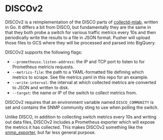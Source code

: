 # DISCOv2
DISCOv2 is a reimplementation of the DISCO parts of
[collectd-mlab](https://github.com/m-lab/collectd-mlab), written in Go. It
differs a bit from DISCO, but fundamentally they are the same in that they
both probe a switch for various traffic metrics every 10s and then
periodically write the results to a file in JSON format. Pusher will upload
those files to GCS where they will be processed and parsed into BigQuery.

DISCOv2 supports the following flags:
* `--prometheusx.listen-address`: the IP and TCP port to listen to for Prometheus metricis requests.
* `--metrics-file`: the path to a YAML-formatted file defining which metrics to scrape. See file metrics.yaml in this repo for an example.
* `--write-interval`: the interval at which collected metrics are converted to JSON and written to disk.
* `--target`: the name or IP of the switch to collect metrics from.

DISCOv2 requires that an environment variable named `DISCO_COMMUNITY` is set
and contains the SNMP community sting to use when polling the switch.

Unlike DISCO, in addition to collecting switch metrics every 10s and writing
out data files, DISCOv2 includes a Prometheus exporter which will expose the
metrics it has collected. This makes DISCOv2 something like the
[snmp_exporter](https://github.com/prometheus/snmp_exporter), but far less
general purpose.
